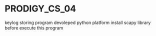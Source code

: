 # PRODIGY_CS_04
keylog storing program devoleped python platform 
install scapy library before execute this program 
